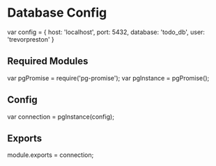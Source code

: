 # Database Config


var config = {
  host: 'localhost',
  port: 5432,
  database: 'todo_db',
  user: 'trevorpreston'
}


## Required Modules
var pgPromise = require('pg-promise');
var pgInstance = pgPromise();

## Config
var connection = pgInstance(config);

## Exports
module.exports = connection;










